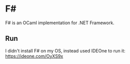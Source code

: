 # F#
F# is an OCaml implementation for .NET Framework.

## Run
I didn't install F# on my OS, instead used IDEOne to run it:
https://ideone.com/OyXS9x

